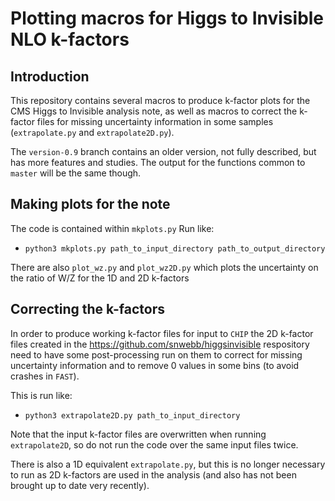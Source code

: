 # Plotting macros for Higgs to Invisible NLO k-factors

## Introduction

This repository contains several macros to produce k-factor plots for the CMS Higgs to Invisible analysis note, as well as macros to correct the k-factor files for missing uncertainty information in some samples (`extrapolate.py` and `extrapolate2D.py`).

The `version-0.9` branch contains an older version, not fully described, but has more features and studies. The output for the functions common to `master` will be the same though.

## Making plots for the note

The code is contained within `mkplots.py` Run like:

-  `python3 mkplots.py path_to_input_directory path_to_output_directory`

There are also `plot_wz.py` and `plot_wz2D.py` which plots the uncertainty on the ratio of W/Z for the 1D and 2D k-factors

## Correcting the k-factors

In order to produce working k-factor files for input to `CHIP` the 2D k-factor files created in the https://github.com/snwebb/higgsinvisible respository need to have some post-processing run on them to correct for missing uncertainty information and to remove 0 values in some bins (to avoid crashes in `FAST`).

This is run like:
-  `python3 extrapolate2D.py path_to_input_directory`

Note that the input k-factor files are overwritten when running `extrapolate2D`, so do not run the code over the same input files twice.

There is also a 1D equivalent `extrapolate.py`, but this is no longer necessary to run as 2D k-factors are used in the analysis (and also has not been brought up to date very recently).